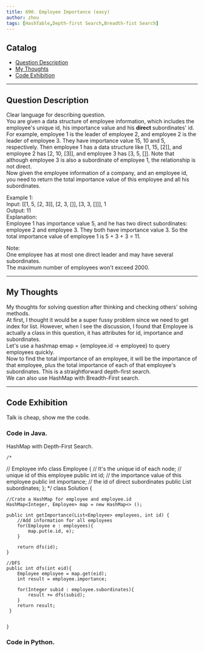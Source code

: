 ```yaml
---
title: 690. Employee Importance (easy)                 
author: zhou      
tags: [HashTable,Depth-first Search,Breadth-fist Search]          
---
```




## Catalog  
+ [Question Description](#partI)
+ [My Thoughts](#partII)
+ [Code Exhibition](#partIII)

----------------------------------

## Question Description
Clear language for describing question.    
You are given a data structure of employee information, which includes the employee's unique id, his importance value and his <b> direct </b> subordinates' id.    
For example, employee 1 is the leader of employee 2, and employee 2 is the leader of employee 3. They have importance value 15, 10 and 5, respectively. Then employee 1 has a data structure like [1, 15, [2]], and employee 2 has [2, 10, [3]], and employee 3 has [3, 5, []]. Note that although employee 3 is also a subordinate of employee 1, the relationship is not direct.     
Now given the employee information of a company, and an employee id, you need to return the total importance value of this employee and all his subordinates.     

Example 1:    
Input: [[1, 5, [2, 3]], [2, 3, []], [3, 3, []]], 1    
Output: 11   
Explanation:    
Employee 1 has importance value 5, and he has two direct subordinates: employee 2 and employee 3. They both have importance value 3. So the total importance value of employee 1 is 5 + 3 + 3 = 11.     
 
Note:    
One employee has at most one direct leader and may have several subordinates.    
The maximum number of employees won't exceed 2000.     


----------------------------------

## My Thoughts
My thoughts for solving question after thinking and checking others' solving methods.        
At first, I thought it would be a super fussy problem since we need to get index for list. However, when I see the discussion, I found that Employee is actually a class in this question, it has attributes for id, importance and subordinates.         
Let's use a hashmap emap = {employee.id -> employee} to query employees quickly.     
Now to find the total importance of an employee, it will be the importance of that employee, plus the total importance of each of that employee's subordinates. This is a straightforward depth-first search.       
We can also use HashMap with Breadth-First search.     


----------------------------------

## Code Exhibition
Talk is cheap, show me the code.    
### Code in Java.     
HashMap with Depth-First Search.     

    /*
// Employee info
class Employee {
    // It's the unique id of each node;
    // unique id of this employee
    public int id;
    // the importance value of this employee
    public int importance;
    // the id of direct subordinates
    public List<Integer> subordinates;
};
*/
class Solution {
    
    //Crate a HashMap for employee and employee.id
    HashMap<Integer, Employee> map = new HashMap<> ();
    
    public int getImportance(List<Employee> employees, int id) {
        //Add information for all employees
        for(Employee e : employees){
            map.put(e.id, e);
        }
        
        return dfs(id);
    }
    
    //DFS
    public int dfs(int eid){
        Employee employee = map.get(eid);
        int result = employee.importance;
        
        for(Integer subid : employee.subordinates){
            result += dfs(subid);
        }
        return result;
     }
    
    
    }
    


### Code in Python.   



